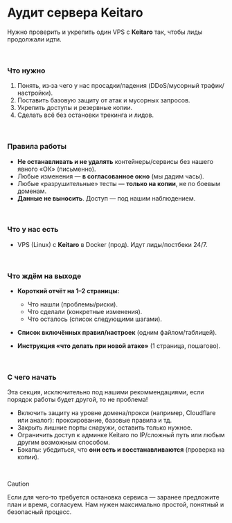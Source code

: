 # Аудит сервера Keitaro

Нужно проверить и укрепить один VPS с **Keitaro** так, чтобы лиды продолжали идти.

<br />

### Что нужно 

1. Понять, из‑за чего у нас просадки/падения (DDoS/мусорный трафик/настройки).
2. Поставить базовую защиту от атак и мусорных запросов.
3. Укрепить доступы и резервные копии.
4. Сделать всё без остановки трекинга и лидов.

<br />

### Правила работы

* **Не останавливать и не удалять** контейнеры/сервисы без нашего явного «ОК» (письменно).
* Любые изменения — **в согласованное окно** (мы дадим часы).
* Любые «разрушительные» тесты — **только на копии**, не по боевым доменам.
* **Данные не выносить**. Доступ — под нашим наблюдением.

<br />

### Что у нас есть

* VPS (Linux) с **Keitaro** в Docker (прод). Идут лиды/постбеки 24/7.
  
<br />

### Что ждём на выходе

* **Короткий отчёт на 1–2 страницы:**

  * Что нашли (проблемы/риски).
  * Что сделали (конкретные изменения).
  * Что осталось (список следующими шагами).
* **Список включённых правил/настроек** (одним файлом/таблицей).
* **Инструкция «что делать при новой атаке»** (1 страница, пошагово).

<br />

### С чего начать 

Эта секция, исключительно под нашими рекоммендациями, если порядок работы будет другой, то не проблема!
<br />

* Включить защиту на уровне домена/прокси (например, Cloudflare или аналог): проксирование, базовые правила и тд.
* Закрыть лишние порты снаружи, оставить только нужное.
* Ограничить доступ к админке Keitaro по IP/сложный путь или любым другим возможным способом.
* Бэкапы: убедиться, что **они есть и восстанавливаются** (проверка на копии).

<br />

> [!CAUTION]
> Если для чего‑то требуется остановка сервиса — заранее предложите план и время, согласуем. Нам нужен максимально простой, понятный и безопасный процесс.
